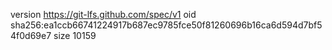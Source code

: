version https://git-lfs.github.com/spec/v1
oid sha256:ea1ccb66741224917b687ec9785fce50f81260696b16ca6d594d7bf54f0d69e7
size 10159
